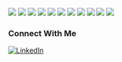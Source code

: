 

<p>
    <img src="https://camo.githubusercontent.com/724dd28a7f4c15f0b5d5b789b674f3073fa709850e2c7a3a47dad3f81ac680f2/68747470733a2f2f696d672e736869656c64732e696f2f62616467652f507974686f6e2d3134333534433f266c6f676f3d707974686f6e266c6f676f436f6c6f723d7768697465" />
    <img src="https://img.shields.io/badge/JavaScript-F7DF1E?&logo=javascript&logoColor=black" />
    <img src="https://img.shields.io/badge/Bootstrap-563D7C?&logo=bootstrap&logoColor=white" />
    <img src="https://img.shields.io/badge/React-20232A?&logo=react&logoColor=61DAFB" />
    <img src="https://img.shields.io/badge/MongoDB-4EA94B?&logo=mongodb&logoColor=white" />
    <img src="https://img.shields.io/badge/MySQL-00000F?&logo=mysql&logoColor=white" />
    <img src="https://img.shields.io/badge/-Docker-46a2f1?&logo=docker&logoColor=white" />
    <img src="https://img.shields.io/badge/-Heroku-430098?&logo=heroku&logoColor=white" />
    <img src="https://img.shields.io/badge/GitLab-330F63?&logo=gitlab&logoColor=white" />
    <img src="https://img.shields.io/badge/GitHub-100000?&logo=github&logoColor=white" />
    <img src="https://img.shields.io/badge/-Git-F05032?logo=git&logoColor=white" />
    
</p>




### Connect With Me
<p>
<a href="https://www.linkedin.com/in/PSaniei" target="_blank">
    <img alt="LinkedIn" src="https://img.shields.io/badge/linkedin-%230077B5.svg?&&logo=linkedin&logoColor=white" />
</a>
</p>
<!--
**Parham-S/Parham-S** is a ✨ _special_ ✨ repository because its `README.md` (this file) appears on your GitHub profile.
still learning <img src="https://img.shields.io/badge/Java-ED8B00?&logo=java&logoColor=white" />

